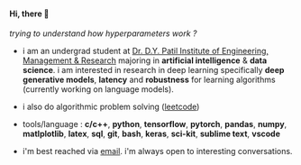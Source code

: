 #### Hi, there 👋
*trying to understand how hyperparameters work ?*
-  i am an undergrad student at [Dr. D.Y. Patil Institute of Engineering, Management & Research](https://www.dypiemr.ac.in/) majoring in **artificial intelligence** & **data science**. i am interested in research in deep learning specifically **deep generative models**, **latency** and **robustness** for learning algorithms (currently working on language models).
-  i also do algorithmic problem solving ([leetcode](https://leetcode.com/unnum_sykar1709/)) <!--- / [stopstalk](https://www.stopstalk.com/user/profile/unnum_sykar1709)) -->
- tools/language : **c/c++**, **python**, **tensorflow**, **pytorch**, **pandas**, **numpy**, **matlplotlib**, **latex**, **sql**, **git**, **bash**, **keras**, **sci-kit**, **sublime text**, **vscode** 

-  i'm best reached via [email](mailto:1709krsunny@gmail.com). i'm always open to interesting conversations. 
&nbsp;

<!--- [![stopStalk](https://user-images.githubusercontent.com/65327333/169532567-40144b7b-6387-4588-a127-c5113e94c173.png)](https://www.stopstalk.com/user/profile/unnum_sykar1709)   &nbsp;&nbsp;   [![LinkedIn](https://user-images.githubusercontent.com/65327333/169534362-2dcddeb7-c6b0-4211-84ad-6b181db1a290.png)](https://www.linkedin.com/in/unnumsykar/) &nbsp;&nbsp; [![Email](https://user-images.githubusercontent.com/65327333/169535597-a4efb73e-6778-448f-be09-f79b1a6db91c.png)](mailto:1709krsunny@gmail.com)--->
 
<!---[Email](mailto:1709krsunny@gmail.com) / [LinkedIn](https://www.linkedin.com/in/unnumsykar/) / [LeetCode](https://leetcode.com/unnum_sykar1709/) / [StopStalk](https://www.stopstalk.com/user/profile/unnum_sykar1709)--->
